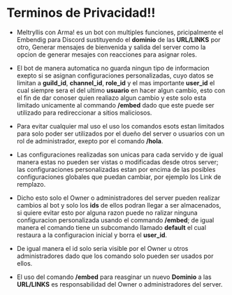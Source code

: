 # Terminos de Privacidad!!

- Meltryllis con Arma! es un bot con multiples funciones, pricipalmente el Embendig para Discord sustituyendo el __dominio__ de las __URL/LINKS__ por otro, Generar mensajes de bienvenida y salida del server como la opcion de generar mesajes con reacciones para asignar roles. 

- El bot de manera automatica no guarda ningun tipo de informacion exepto si se asignan configuraciones personalizadas, cuyo datos se limitan a __guild_id__, __channel_id__, __role_id__ y el mas importante __user_id__ el cual siempre sera el del ultimo __usuario__ en hacer algun cambio, esto con el fin de dar conoser quien realiazo algun cambio y este solo esta limitado unicamente al commando __/embed__ dado que este puede ser utilizado para redireccionar a sitios maliciosos. 

- Para evitar cualquier mal uso el uso los comandos esots estan limitados para solo poder ser utilizados por el dueño del server o usuarios con un rol de administrador, exepto por el comando __/hola__. 

- Las configuraciones realizadas son unicas para cada servido y de igual manera estas no pueden ser vistas o modificadas desde otros server; las configuraciones personalizadas estan por encima de las posibles configuraciones globales que puedan cambiar, por ejemplo los Link de remplazo.

- Dicho esto solo el Owner o administradores del server pueden realizar cambios al bot y solo los __ids__ de ellos podran llegar a ser almacenados, si quiere evitar esto por alguna razon puede no ralizar ninguna configuracion personalizada usando el commando __/embed__; de igual manera el comando tiene un subcomando llamado __default__ el cual restaura a la configuracion inicial y borra el __user_id__. 

- De igual manera el id solo seria visible por el Owner u otros administradores dado que los comando solo pueden ser usados por ellos. 

- El uso del comando __/embed__ para reasginar un nuevo __Dominio__ a las __URL/LINKS__ es responsabilidad del Owner o administradores del server.